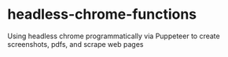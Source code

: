 # headless-chrome-functions
Using headless chrome programmatically via Puppeteer to create screenshots, pdfs, and scrape web pages
